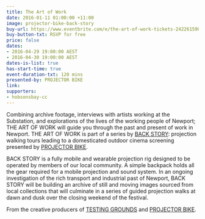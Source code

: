 ```yaml
---
title: The Art of Work
date: 2016-01-11 01:00:00 +11:00
image: projector-bike-back-story
buy-url: https://www.eventbrite.com/e/the-art-of-work-tickets-24226159094
buy-button-txt: RSVP for free
price: false
dates:
- 2016-04-29 19:00:00 AEST
- 2016-04-30 19:00:00 AEST
dates-is-list: true
has-start-time: true
event-duration-txt: 120 mins
presented-by: PROJECTOR BIKE
link: 
supporters:
- hobsonsbay-cc
---
```


<!-- http://thesubstation.org.au/show/projector-bike-back-story/ -->

<!-- # On current site, this is title "The art of work" — why? -->

Combining archive footage, interviews with artists working at the Substation, and explorations of the lives of the working people of Newport; THE ART OF WORK will guide you through the past and present of work in Newport. THE ART OF WORK is part of a series by [BACK STORY](http://www.theprojects.com.au/index#/back-story/): projection walking tours leading to a domesticated outdoor cinema screening presented by [PROJECTOR BIKE](http://www.projectorbike.com.au/).

BACK STORY is a fully mobile and wearable projection rig designed to be operated by members of our local community. A simple backpack holds all the gear required for a mobile projection and sound system. In an ongoing investigation of the rich transport and industrial past of Newport, BACK STORY will be building an archive of still and moving images sourced from local collections that will culminate in a series of guided projection walks at dawn and dusk over the closing weekend of the festival.

From the creative producers of [TESTING GROUNDS](http://www.theprojects.com.au/index#/testing-grounds/) and [PROJECTOR BIKE](http://www.theprojects.com.au/index#/projectorbike/).
